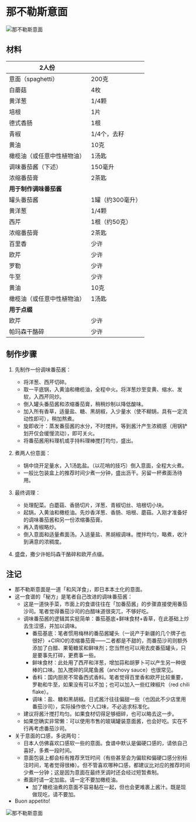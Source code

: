 # 那不勒斯意面

![那不勒斯意面](../Images\那不勒斯意面_2.jpg)

## 材料

| 2人份                      |                  |
| -------------------------- | ---------------- |
| 意面（spaghetti）          | 200克            |
| 白蘑菇                     | 4枚              |
| 黄洋葱                     | 1/4颗            |
| 培根                       | 1片              |
| 德式香肠                   | 1根              |
| 青椒                       | 1/4个，去籽      |
| 黄油                       | 10克             |
| 橄榄油（或任意中性植物油） | 1汤匙            |
| 调味番茄酱（下述）         | 150毫升          |
| 浓缩番茄膏                 | 2茶匙            |
| **用于制作调味番茄酱**     |                  |
| 罐头番茄酱                 | 1罐（约300毫升） |
| 黄洋葱                     | 1/4颗            |
| 西芹                       | 1根（约50克）    |
| 浓缩番茄膏                 | 2茶匙            |
| 百里香                     | 少许             |
| 欧芹                       | 少许             |
| 罗勒                       | 少许             |
| 牛至                       | 少许             |
| 黄油                       | 10克             |
| 橄榄油（或任意中性植物油） | 1汤匙            |
| **用于点缀**               |                  |
| 欧芹                       | 少许             |
| 帕玛森干酪碎               | 少许             |



## 制作步骤

1. 先制作一份调味番茄酱：
   - 将洋葱、西芹切碎。
   - 取一平底锅，入黄油和橄榄油，全程中火。将洋葱炒至变黄、缩水、发软，入西芹同炒。
   - 倒入罐头番茄酱和浓缩番茄膏，稍稍炒制以降低酸味。
   - 加入所有香草，适量盐、糖、黑胡椒，入少量水（使不糊锅，具有一定流动性即可），稍加熬煮。
   - 旋即收汁：蒸发番茄酱的水分，不时搅拌。等到酱汁产生浓稠感（用锅铲划开仅会缓慢流动），即可关火。
   - 将番茄酱用料理机或手持料理棒搅打均匀，盛出。

2. 煮两人份意面：
   - 锅中烧开足量水，入1汤匙盐。（以花哨的技巧）倒入意面，全程大火煮。
   - 一般比包装盒上的推荐时间少煮一分钟，盛出沥干。另留一杯煮面汤待用。
3. 最终调理：
   - 处理配菜。白蘑菇、香肠切片，洋葱、青椒切丝、培根切小块。
   - 起锅，入黄油和橄榄油。先炒香洋葱、香肠、培根、蘑菇。入刚才准备好的调味番茄酱和另一份浓缩番茄膏。
   - 再入青椒略炒。
   - 倒入意面和适量煮面汤。入适量盐、黑胡椒调味。搅拌均匀，略煮，收汁到满意的浓稠度。

4. 盛盘，撒少许帕玛森干酪碎和欧芹点缀。



## 注记

- 那不勒斯意面是一道「和风洋食」，即日本本土化的意面。
- 这一食谱的「秘方」是笔者自己改进的调味番茄酱：
  - 这是一道快手菜，市面上的食谱往往在「加番茄酱」的步骤直接使用番茄沙司。笔者觉得番茄沙司的白醋味道很突兀，不够好吃。
  - 调味番茄酱的逻辑其实挺简单：番茄基底+鲜味食材+香草，在此基础上炒去生涩感，并加以调味。
    - 番茄基底：笔者惯用梅林的番茄酱罐头（一说产于新疆的几个牌子也很好）+CIRIO的浓缩番茄膏——二者都是不甜的，而番茄沙司则额外添加了白醋、果葡糖浆和鲜味剂；您当然也可以用去皮番茄罐头，只是要事先打碎，更费事一些。
    - 鲜味食材：此处用了西芹和洋葱，增加蒜和胡萝卜可以产生另一种很棒的口味。加入搅碎的凤尾鱼酱（anchovy sauce）也很常见。
    - 香料：国内厨房不常备西式香料。笔者觉得百里香和欧芹比较重要，罗勒和牛至，如果没有可以不加；也可以加入一些红辣椒片（red chili flake）。
    - 调味：盐、糖和黑胡椒。日式酱汁往往偏甜一些（也因此不少店里用番茄沙司），实际操作依个人口味，不必追求标准化。
  - 建议将酱汁搅打均匀。如果食材切得足够细碎，也可以略去这一步。
  - 如果您确实非常懒：可以使用市售的玻璃罐装意面酱，也会好吃。实在不行再考虑番茄沙司。
- 关于意面的口感，多说两句：
  - 日本人仿佛喜欢口感软一些的意面。食谱中默认是偏硬口感的，请依自己喜好，多煮一段时间。
  - 意面包装上都会标有推荐烹饪时间（有些甚至会为偏软和偏硬口感分别标注时间，笔者觉得很棒）。但不管喜欢哪种口感，都建议比对应的推荐时间少煮一分钟；这是因为意面在最终烹调时还会经过短暂煮制。
  - 煮面时请一定加盐。请一定不要加橄榄油。
    - 加了橄榄油煮的意面不容易黏在一起，但也会更难裹上酱汁。既是现做现吃，请不要加。
- Buon appetito!



![那不勒斯意面](../Images\那不勒斯意面.jpg)
